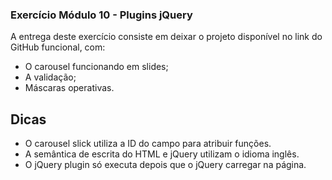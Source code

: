 ### Exercício Módulo 10 - Plugins jQuery

A entrega deste exercício consiste em deixar o projeto disponível no link do GitHub funcional, com:

- O carousel funcionando em slides;
- A validação;
- Máscaras operativas.

## Dicas

- O carousel slick utiliza a ID do campo para atribuir funções.
- A semântica de escrita do HTML e jQuery utilizam o idioma inglês.
- O jQuery plugin só executa depois que o jQuery carregar na página.
